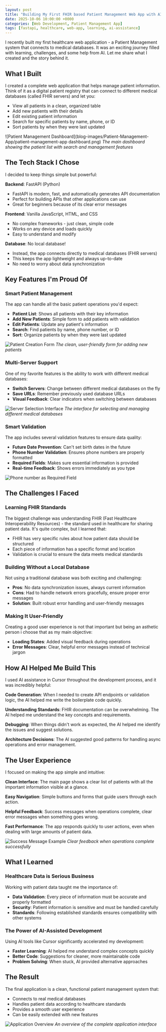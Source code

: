 ```yaml
---
layout: post
title: "Building My First FHIR based Patient Management Web App with AI"
date: 2025-10-06 10:00:00 +0000
categories: [Web Development, Patient Management App]
tags: [fastapi, healthcare, web-app, learning, ai-assistance]
---
```


I recently built my first healthcare web application - a Patient Management system that connects to medical databases. It was an exciting journey filled with learning, challenges, and some help from AI. Let me share what I created and the story behind it.

## What I Built

I created a complete web application that helps manage patient information. Think of it as a digital patient registry that can connect to different medical databases (called FHIR servers) and let you:

- View all patients in a clean, organized table
- Add new patients with their details
- Edit existing patient information
- Search for specific patients by name, phone, or ID
- Sort patients by when they were last updated

![Patient Management Dashboard](blog-images/Patient-Management-App/patient-management-app dashboard.png)
*The main dashboard showing the patient list with search and management features*

## The Tech Stack I Chose

I decided to keep things simple but powerful:

**Backend**: FastAPI (Python)
- FastAPI is modern, fast, and automatically generates API documentation
- Perfect for building APIs that other applications can use
- Great for beginners because of its clear error messages

**Frontend**: Vanilla JavaScript, HTML, and CSS
- No complex frameworks - just clean, simple code
- Works on any device and loads quickly
- Easy to understand and modify

**Database**: No local database!
- Instead, the app connects directly to medical databases (FHIR servers)
- This keeps the app lightweight and always up-to-date
- No need to worry about data synchronization

## Key Features I'm Proud Of

### Smart Patient Management
The app can handle all the basic patient operations you'd expect:
- **Patient List**: Shows all patients with their key information
- **Add New Patients**: Simple form to add patients with validation
- **Edit Patients**: Update any patient's information
- **Search**: Find patients by name, phone number, or ID
- **Sort**: Organize patients by when they were last updated

![Patient Creation Form](blog-images/Patient-Management-App/create-or-update-patient.png)
*The clean, user-friendly form for adding new patients*

### Multi-Server Support
One of my favorite features is the ability to work with different medical databases:
- **Switch Servers**: Change between different medical databases on the fly
- **Save URLs**: Remember previously used database URLs
- **Visual Feedback**: Clear indicators when switching between databases

![Server Selection Interface](blog-images/Patient-Management-App/fhir-server-config-tab.png)
*The interface for selecting and managing different medical databases*

### Smart Validation
The app includes several validation features to ensure data quality:
- **Future Date Prevention**: Can't set birth dates in the future
- **Phone Number Validation**: Ensures phone numbers are properly formatted
- **Required Fields**: Makes sure essential information is provided
- **Real-time Feedback**: Shows errors immediately as you type

![Phone number as Required Field](blog-images/Patient-Management-App/validation.png)

## The Challenges I Faced

### Learning FHIR Standards
The biggest challenge was understanding FHIR (Fast Healthcare Interoperability Resources) - the standard used in healthcare for sharing patient data. It's quite complex, but I learned that:
- FHIR has very specific rules about how patient data should be structured
- Each piece of information has a specific format and location
- Validation is crucial to ensure the data meets medical standards

### Building Without a Local Database
Not using a traditional database was both exciting and challenging:
- **Pros**: No data synchronization issues, always current information
- **Cons**: Had to handle network errors gracefully, ensure proper error messages
- **Solution**: Built robust error handling and user-friendly messages

### Making It User-Friendly
Creating a good user experience is not that important but being an asthetic person i choose that as my main objective:
- **Loading States**: Added visual feedback during operations
- **Error Messages**: Clear, helpful error messages instead of technical jargon

## How AI Helped Me Build This

I used AI assistance in Cursor throughout the development process, and it was incredibly helpful:

**Code Generation**: When I needed to create API endpoints or validation logic, the AI helped me write the boilerplate code quickly.

**Understanding Standards**: FHIR documentation can be overwhelming. The AI helped me understand the key concepts and requirements.

**Debugging**: When things didn't work as expected, the AI helped me identify the issues and suggest solutions.

**Architecture Decisions**: The AI suggested good patterns for handling async operations and error management.

## The User Experience

I focused on making the app simple and intuitive:

**Clean Interface**: The main page shows a clear list of patients with all the important information visible at a glance.

**Easy Navigation**: Simple buttons and forms that guide users through each action.

**Helpful Feedback**: Success messages when operations complete, clear error messages when something goes wrong.

**Fast Performance**: The app responds quickly to user actions, even when dealing with large amounts of patient data.

![Success Message Example](blog-images/Patient-Management-App/loading-server.png)
*Clear feedback when operations complete successfully*

## What I Learned

### Healthcare Data is Serious Business
Working with patient data taught me the importance of:
- **Data Validation**: Every piece of information must be accurate and properly formatted
- **Security**: Patient information is sensitive and must be handled carefully
- **Standards**: Following established standards ensures compatibility with other systems

### The Power of AI-Assisted Development
Using AI tools like Cursor significantly accelerated my development:
- **Faster Learning**: AI helped me understand complex concepts quickly
- **Better Code**: Suggestions for cleaner, more maintainable code
- **Problem Solving**: When stuck, AI provided alternative approaches

## The Result

The final application is a clean, functional patient management system that:
- Connects to real medical databases
- Handles patient data according to healthcare standards
- Provides a smooth user experience
- Can be easily extended with new features

![Application Overview](blog-images/Patient-Management-App/complete-image-of-app.png)
*An overview of the complete application interface*
